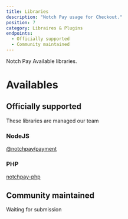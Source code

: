 ```yaml
---
title: Libraries
description: "Notch Pay usage for Checkout."
position: 7
category: Libraires & Plugins
endpoints:
  - Officially supported
  - Community maintained
---
```


Notch Pay Available libraries.

# Availables

<list :items="endpoints"></list>

## Officially supported

These libraries are managed our team

### NodeJS

[@notchpay/payment](https://github.com/notchpay/payment-nodejs)

### PHP

[notchpay-php](https://github.com/notchpay/notchpay-php)

## Community maintained

Waiting for submission
